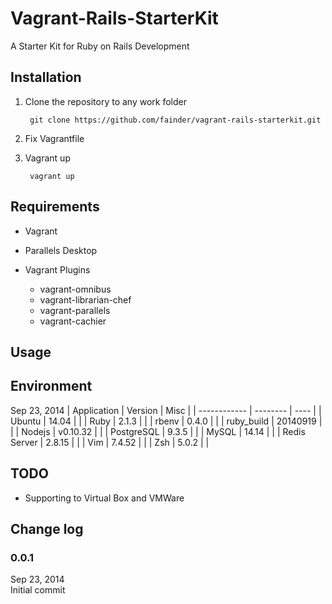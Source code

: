 Vagrant-Rails-StarterKit
========================

A Starter Kit for Ruby on Rails Development

## Installation

1. Clone the repository to any work folder

        git clone https://github.com/fainder/vagrant-rails-starterkit.git

2. Fix Vagrantfile

3. Vagrant up

        vagrant up

## Requirements

- Vagrant

- Parallels Desktop

- Vagrant Plugins
  - vagrant-omnibus
  - vagrant-librarian-chef
  - vagrant-parallels
  - vagrant-cachier 

## Usage

## Environment
Sep 23, 2014
| Application  | Version  | Misc |
| ------------ | -------- | ---- |
| Ubuntu       | 14.04    |      |
| Ruby         | 2.1.3    |      |
| rbenv        | 0.4.0    |      |
| ruby_build   | 20140919 |      |
| Nodejs       | v0.10.32 |      |
| PostgreSQL   | 9.3.5    |      |
| MySQL        | 14.14    |      |
| Redis Server | 2.8.15   |      |
| Vim          | 7.4.52   |      |
| Zsh          | 5.0.2    |      |

## TODO

- Supporting to Virtual Box and VMWare

## Change log

### 0.0.1
Sep 23, 2014  
Initial commit
